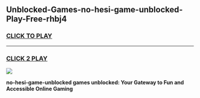 
## Unblocked-Games-no-hesi-game-unblocked-Play-Free-rhbj4
<h3>
<a href="https://premium76.site?title=no-hesi-game-unblocked&ref=18A1">CLICK TO PLAY</a></h3>
<hr>

<h3>
<a href="https://premium76.site?title=no-hesi-game-unblocked&ref=18A1">CLICK 2 PLAY</a>
  
</h3>

<a href="https://premium76.site?title=no-hesi-game-unblocked&ref=18A1"><img src="https://clearcache.store/games.png"></a>


**no-hesi-game-unblocked games unblocked: Your Gateway to Fun and Accessible Online Gaming**
